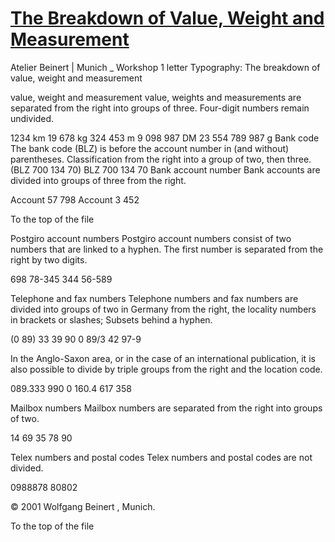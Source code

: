 # [The Breakdown of Value, Weight and Measurement](http://web.archive.org/web/20011202151739/http://www.beinert.net:80/wissen/wissen_zahlen_gliederung.html)  
Atelier Beinert | Munich _ Workshop 1 letter 
Typography: The breakdown of value, weight and measurement 


value, weight and measurement
value, weights and measurements are separated from the right into groups of three. Four-digit numbers remain undivided. 

1234 km 
19 678 kg 
324 453 m 
9 098 987 DM 
23 554 789 987 g Bank code The bank code (BLZ) is before the account number in (and without) parentheses. Classification from the right into a group of two, then three. (BLZ 700 134 70) BLZ 700 134 70 Bank account number Bank accounts are divided into groups of three from the right.












Account 57 798 
Account 3 452

To the top of the file

Postgiro ​​account numbers
Postgiro ​​account numbers consist of two numbers that are linked to a hyphen. The first number is separated from the right by two digits. 

698 78-345 
344 56-589 


Telephone and fax numbers
Telephone numbers and fax numbers are divided into groups of two in Germany from the right, the locality numbers in brackets or slashes; Subsets behind a hyphen. 

(0 89) 33 39 90 
0 89/3 42 97-9 

In the Anglo-Saxon area, or in the case of an international publication, it is also possible to divide by triple groups from the right and the location code. 

089.333 990 
0 160.4 617 358


Mailbox
numbers Mailbox numbers are separated from the right into groups of two. 

14 69 
35 78 90 


Telex numbers and postal codes
Telex numbers and postal codes are not divided. 

0988878 
80802 

© 2001 Wolfgang Beinert , Munich.

To the top of the file

